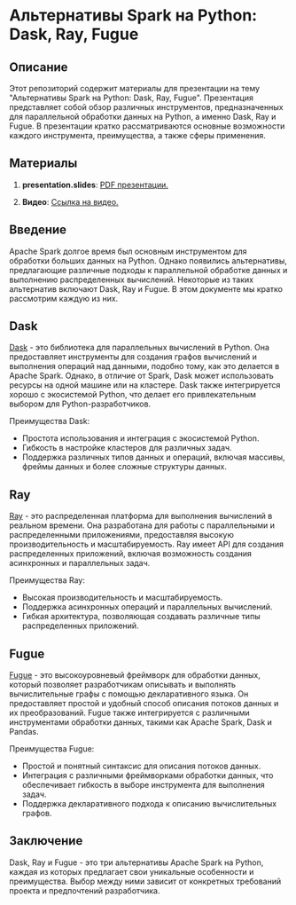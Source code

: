 # Альтернативы Spark на Python: Dask, Ray, Fugue

## Описание

Этот репозиторий содержит материалы для презентации на тему "Альтернативы Spark на Python: Dask, Ray, Fugue". Презентация представляет собой обзор различных инструментов, предназначенных для параллельной обработки данных на Python, а именно Dask, Ray и Fugue. В презентации кратко рассматриваются основные возможности каждого инструмента, преимущества, а также сферы применения.

## Материалы

1. **presentation.slides**: [PDF презентации.](https://drive.google.com/file/d/1wThSratI8obOKzYP0_b23PguZUfXqK6m/view?usp=drive_link)

2. **Видео**: [Ссылка на видео.
](https://drive.google.com/file/d/1wThSratI8obOKzYP0_b23PguZUfXqK6m/view?usp=drive_link)

## Введение

Apache Spark долгое время был основным инструментом для обработки больших данных на Python. Однако появились альтернативы, предлагающие различные подходы к параллельной обработке данных и выполнению распределенных вычислений. Некоторые из таких альтернатив включают Dask, Ray и Fugue. В этом документе мы кратко рассмотрим каждую из них.

## Dask

[Dask](https://dask.org/) - это библиотека для параллельных вычислений в Python. Она предоставляет инструменты для создания графов вычислений и выполнения операций над данными, подобно тому, как это делается в Apache Spark. Однако, в отличие от Spark, Dask может использовать ресурсы на одной машине или на кластере. Dask также интегрируется хорошо с экосистемой Python, что делает его привлекательным выбором для Python-разработчиков.

Преимущества Dask:
- Простота использования и интеграция с экосистемой Python.
- Гибкость в настройке кластеров для различных задач.
- Поддержка различных типов данных и операций, включая массивы, фреймы данных и более сложные структуры данных.

## Ray

[Ray](https://ray.io/) - это распределенная платформа для выполнения вычислений в реальном времени. Она разработана для работы с параллельными и распределенными приложениями, предоставляя высокую производительность и масштабируемость. Ray имеет API для создания распределенных приложений, включая возможность создания асинхронных и параллельных задач.

Преимущества Ray:
- Высокая производительность и масштабируемость.
- Поддержка асинхронных операций и параллельных вычислений.
- Гибкая архитектура, позволяющая создавать различные типы распределенных приложений.

## Fugue

[Fugue](https://fugue-tv.github.io/) - это высокоуровневый фреймворк для обработки данных, который позволяет разработчикам описывать и выполнять вычислительные графы с помощью декларативного языка. Он предоставляет простой и удобный способ описания потоков данных и их преобразований. Fugue также интегрируется с различными инструментами обработки данных, такими как Apache Spark, Dask и Pandas.

Преимущества Fugue:
- Простой и понятный синтаксис для описания потоков данных.
- Интеграция с различными фреймворками обработки данных, что обеспечивает гибкость в выборе инструмента для выполнения задач.
- Поддержка декларативного подхода к описанию вычислительных графов.

## Заключение

Dask, Ray и Fugue - это три альтернативы Apache Spark на Python, каждая из которых предлагает свои уникальные особенности и преимущества. Выбор между ними зависит от конкретных требований проекта и предпочтений разработчика.
